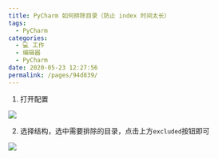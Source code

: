 ```yaml
---
title: PyCharm 如何排除目录（防止 index 时间太长）
tags: 
  - PyCharm
categories: 
  - 💻 工作
  - 编辑器
  - PyCharm
date: 2020-05-23 12:27:56
permalink: /pages/94d839/
---
```


1. 打开配置

![](/images/Snipaste_2020-08-17_22-44-29.png)

2. 选择结构，选中需要排除的目录，点击上方`excluded`按钮即可

![](/images/Snipaste_2020-08-17_22-42-36.png)
